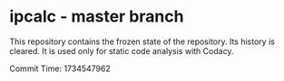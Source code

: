 # ipcalc - master branch

This repository contains the frozen state of the repository.
Its history is cleared. It is used only for static code
analysis with Codacy.

Commit Time: 1734547962